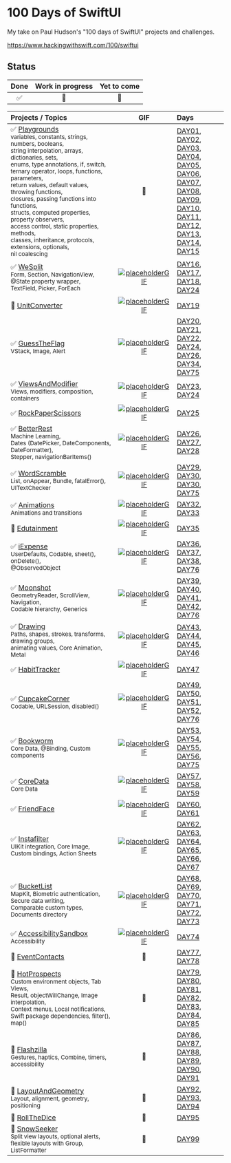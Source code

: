 # 100 Days of SwiftUI

My take on Paul Hudson's "100 days of SwiftUI" projects and challenges.

https://www.hackingwithswift.com/100/swiftui

## Status

Done | Work in progress | Yet to come
:---: | :---: | :---:
✅|🚧|🔮

Projects / Topics | GIF | Days
:--- | :---: | :---
✅ [Playgrounds](DAY15)<br /> <sub> variables, constants, strings, numbers, booleans,<br />string interpolation, arrays, dictionaries, sets,<br />enums, type annotations, if, switch,<br />ternary operator, loops, functions, parameters,<br />return values, default values, throwing functions,<br />closures, passing functions into functions,<br />structs, computed properties, property observers,<br />access control, static properties, methods,<br />classes, inheritance, protocols, extensions, optionals,<br />nil coalescing </sub> | 📱 | [DAY01](DAY01), [DAY02](DAY02), [DAY03](DAY03),<br />[DAY04](DAY04), [DAY05](DAY05), [DAY06](DAY06),<br />[DAY07](DAY07), [DAY08](DAY08), [DAY09](DAY09),<br />[DAY10](DAY10), [DAY11](DAY11), [DAY12](DAY12),<br />[DAY13](DAY13), [DAY14](DAY14), [DAY15](DAY15)
✅ [WeSplit](DAY24)<br /> <sub> Form, Section, NavigationView, @State property wrapper,<br />TextField, Picker, ForEach </sub> | [![placeholderGIF](https://c.tenor.com/SYuz3k9aVkQAAAAC/iphone-phone.gif)](#) | [DAY16](DAY16), [DAY17](DAY17), [DAY18](DAY18),<br />[DAY24](DAY24)
🚧 [UnitConverter](DAY19)<br /> | [![placeholderGIF](https://c.tenor.com/SYuz3k9aVkQAAAAC/iphone-phone.gif)](#) | [DAY19](DAY19)
✅ [GuessTheFlag](DAY75/GuessTheFlag)<br /> <sub> VStack, Image, Alert </sub> | [![placeholderGIF](https://c.tenor.com/SYuz3k9aVkQAAAAC/iphone-phone.gif)](#) | [DAY20](DAY20), [DAY21](DAY21), [DAY22](DAY22),<br />[DAY24](DAY24), [DAY26](DAY26), [DAY34](DAY34),<br />[DAY75](DAY75)
✅ [ViewsAndModifier](DAY23)<br /> <sub> Views, modifiers, composition, containers </sub> | [![placeholderGIF](https://c.tenor.com/SYuz3k9aVkQAAAAC/iphone-phone.gif)](#) | [DAY23](DAY23), [DAY24](DAY24)
✅ [RockPaperScissors](DAY25) | [![placeholderGIF](https://c.tenor.com/SYuz3k9aVkQAAAAC/iphone-phone.gif)](#) | [DAY25](DAY25)
✅ [BetterRest](DAY28)<br /> <sub> Machine Learning,<br />Dates (DatePicker, DateComponents, DateFormatter),<br />Stepper, navigationBarItems() </sub> | [![placeholderGIF](https://c.tenor.com/SYuz3k9aVkQAAAAC/iphone-phone.gif)](#) | [DAY26](DAY26), [DAY27](DAY27), [DAY28](DAY28)
✅ [WordScramble](DAY75/WordScramble)<br /> <sub> List, onAppear, Bundle, fatalError(), UITextChecker </sub> | [![placeholderGIF](https://c.tenor.com/SYuz3k9aVkQAAAAC/iphone-phone.gif)](#) | [DAY29](DAY29), [DAY30](DAY30), [DAY30](DAY30),<br />[DAY75](DAY75)
✅ [Animations](DAY33)<br /> <sub> Animations and transitions </sub> | [![placeholderGIF](https://c.tenor.com/SYuz3k9aVkQAAAAC/iphone-phone.gif)](#) | [DAY32](DAY32), [DAY33](DAY33)
🚧 [Edutainment](DAY35) | [![placeholderGIF](https://c.tenor.com/SYuz3k9aVkQAAAAC/iphone-phone.gif)](#) | [DAY35](DAY35)
✅ [iExpense](DAY76/iExpense)<br /> <sub> UserDefaults, Codable, sheet(), onDelete(),<br />@ObservedObject </sub> | [![placeholderGIF](https://c.tenor.com/SYuz3k9aVkQAAAAC/iphone-phone.gif)](#) | [DAY36](DAY36), [DAY37](DAY37), [DAY38](DAY38),<br />[DAY76](DAY76)
✅ [Moonshot](DAY76/Moonshot)<br /> <sub> GeometryReader, ScrollView, Navigation,<br />Codable hierarchy, Generics </sub> | [![placeholderGIF](https://c.tenor.com/SYuz3k9aVkQAAAAC/iphone-phone.gif)](#) | [DAY39](DAY39), [DAY40](DAY40),<br />[DAY41](DAY41), [DAY42](DAY42), [DAY76](DAY76)
✅ [Drawing](DAY46)<br /> <sub> Paths, shapes, strokes, transforms, drawing groups,<br />animating values, Core Animation, Metal </sub> | [![placeholderGIF](https://c.tenor.com/SYuz3k9aVkQAAAAC/iphone-phone.gif)](#) | [DAY43](DAY43), [DAY44](DAY44), [DAY45](DAY45),<br />[DAY46](DAY46)
✅ [HabitTracker](DAY47) | [![placeholderGIF](https://c.tenor.com/SYuz3k9aVkQAAAAC/iphone-phone.gif)](#) | [DAY47](DAY47)
✅ [CupcakeCorner](DAY76/CupcakeCorner)<br /> <sub> Codable, URLSession, disabled() </sub> | [![placeholderGIF](https://c.tenor.com/SYuz3k9aVkQAAAAC/iphone-phone.gif)](#) | [DAY49](DAY49), [DAY50](DAY50), [DAY51](DAY51),<br />[DAY52](DAY52), [DAY76](DAY76)
✅ [Bookworm](DAY75/Bookworm)<br /> <sub> Core Data, @Binding, Custom components </sub> | [![placeholderGIF](https://c.tenor.com/SYuz3k9aVkQAAAAC/iphone-phone.gif)](#) | [DAY53](DAY53), [DAY54](DAY54), [DAY55](DAY55),<br />[DAY56](DAY56), [DAY75](DAY75)
✅ [CoreData](DAY59)<br /> <sub> Core Data </sub> | [![placeholderGIF](https://c.tenor.com/SYuz3k9aVkQAAAAC/iphone-phone.gif)](#) | [DAY57](DAY57), [DAY58](DAY58), [DAY59](DAY59)
✅ [FriendFace](DAY61) | [![placeholderGIF](https://c.tenor.com/SYuz3k9aVkQAAAAC/iphone-phone.gif)](#) | [DAY60](DAY60), [DAY61](DAY61)
✅ [Instafilter](DAY67)<br /> <sub> UIKit integration, Core Image,<br />Custom bindings, Action Sheets </sub> | [![placeholderGIF](https://c.tenor.com/SYuz3k9aVkQAAAAC/iphone-phone.gif)](#) | [DAY62](DAY62), [DAY63](DAY63), [DAY64](DAY64),<br />[DAY65](DAY65), [DAY66](DAY66), [DAY67](DAY67)
✅ [BucketList](DAY73)<br /> <sub> MapKit, Biometric authentication, Secure data writing,<br />Comparable custom types, Documents directory </sub> | [![placeholderGIF](https://c.tenor.com/SYuz3k9aVkQAAAAC/iphone-phone.gif)](#) | [DAY68](DAY68), [DAY69](DAY69), [DAY70](DAY70),<br />[DAY71](DAY71), [DAY72](DAY72), [DAY73](DAY73)
✅ [AccessibilitySandbox](DAY74) <br /> <sub> Accessibility </sub> | [![placeholderGIF](https://c.tenor.com/SYuz3k9aVkQAAAAC/iphone-phone.gif)](#) | [DAY74](DAY74)
🔮 [EventContacts](DAY78) | 📱 | [DAY77](DAY77), [DAY78](DAY78)
🔮 [HotProspects](DAY85)<br /> <sub> Custom environment objects, Tab Views,<br />Result, objectWillChange, Image interpolation,<br />Context menus, Local notifications,<br />Swift package dependencies, filter(), map() </sub> | 📱 | [DAY79](DAY79), [DAY80](DAY80), [DAY81](DAY81),<br />[DAY82](DAY82), [DAY83](DAY83),<br />[DAY84](DAY84), [DAY85](DAY85)
🔮 [Flashzilla](DAY91)<br /> <sub> Gestures, haptics, Combine, timers, accessibility </sub> | 📱 | [DAY86](DAY86), [DAY87](DAY87), [DAY88](DAY88),<br />[DAY89](DAY89), [DAY90](DAY90), [DAY91](DAY91)
🔮 [LayoutAndGeometry](DAY94)<br /> <sub> Layout, alignment, geometry, positioning </sub> | 📱 | [DAY92](DAY92), [DAY93](DAY93), [DAY94](DAY94)
🔮 [RollTheDice](DAY95) | 📱 | [DAY95](DAY95)
🔮 [SnowSeeker](DAY99)<br /> <sub> Split view layouts, optional alerts,<br />flexible layouts with Group, ListFormatter </sub> | 📱 | [DAY99](DAY99)
